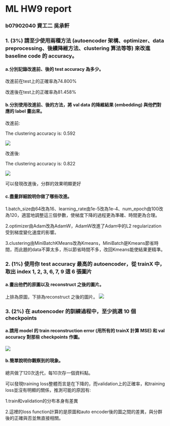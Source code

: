 # ML HW9 report
### b07902040 資工二 吳承軒
### 1. (3%) 請至少使用兩種方法 (autoencoder 架構、optimizer、data preprocessing、後續降維方法、clustering 算法等等) 來改進 baseline code 的 accuracy。
#### a.分別記錄改進前、後的 test accuracy 為多少。
改進前在test上的正確率為74.800%

改進後在test上的正確率為81.458%

#### b.分別使用改進前、後的方法，將 val data 的降維結果 (embedding) 與他們對應的 label 畫出來。
改進前:

The clustering accuracy is: 0.592

![](https://i.imgur.com/lYjfpwF.png)

改進後:

The clustering accuracy is: 0.822

![](https://i.imgur.com/AHPlDXy.png)

可以發現改進後，分群的效果明顯更好

#### c.盡量詳細說明你做了哪些改進。
1.batch_size由64改為16、learning_rate由1e-5改為1e-4、num_epoch由100改為120，適當地調整這三個參數，使梯度下降的過程更為準確、時間更為合理。

2.optimizer由Adam改為AdamW，AdamW改進了Adam中的L2 regularization受到梯度變化速度的影響。

3.clustering由MiniBatchKMeans改為Kmeans，MiniBatch是Kmeans節省時間，而此題的data不算太多，所以節省時間不多，改回Kmeans能使結果更精準。

### 2. (1%) 使用你 test accuracy 最高的 autoencoder，從 trainX 中，取出 index 1, 2, 3, 6, 7, 9 這 6 張圖片
#### a.畫出他們的原圖以及 reconstruct 之後的圖片。
上排為原圖，下排為reconstruct 之後的圖片。
![](https://i.imgur.com/P8aLijm.png)
### 3. (2%) 在 autoencoder 的訓練過程中，至少挑選 10 個 checkpoints 
#### a.請用 model 的 train reconstruction error (用所有的 trainX 計算 MSE) 和 val accuracy 對那些 checkpoints 作圖。
![](https://i.imgur.com/WUfwGuF.png)
#### b.簡單說明你觀察到的現象。
總共做了120次迭代，每10次存一個資料點。

可以發現training loss整體而言是在下降的，而validation上的正確率，和training loss並沒有明顯的關係，推測可能的原因有:

1.train和validation的分布本身有差異

2.這裡的loss function計算的是原圖和auto encoder後的圖之間的差異，與分群後的正確與否並無直接相關。
